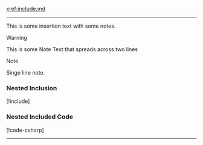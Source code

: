 ﻿
<xref:include.md>

----

This is  some insertion text with some notes.

> [!WARNING]
> This is some Note Text
> that spreads across two lines

> [!NOTE]
> Singe line note.

### Nested Inclusion

[!include[](../includeFile.md)]

### Nested Included Code

[!code-csharp[](~/includeCode.cs)]

----


